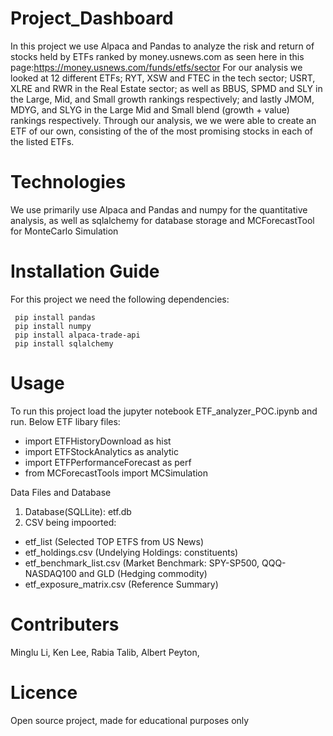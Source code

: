 # Project_Dashboard
In this project we use Alpaca and Pandas to analyze the risk and return of stocks held by ETFs ranked by money.usnews.com as seen here in this page:https://money.usnews.com/funds/etfs/sector
For our analysis we looked at 12 different ETFs; RYT, XSW and FTEC in the tech sector; USRT, XLRE and RWR in the Real Estate sector; as well as BBUS, SPMD and SLY in the Large, Mid, and Small growth rankings respectively; and lastly JMOM, MDYG, and SLYG in the Large Mid and Small blend (growth + value) rankings respectively.
Through our analysis, we we were able to create an ETF of our own, consisting of the of the most promising stocks in each of the listed ETFs.

# Technologies
We use primarily use Alpaca and Pandas and numpy for the quantitative analysis, as well as sqlalchemy for database storage and MCForecastTool for MonteCarlo Simulation

# Installation Guide
For this project we need the following dependencies:
```
 pip install pandas
 pip install numpy
 pip install alpaca-trade-api
 pip install sqlalchemy
 ```
# Usage
To run this project load the jupyter notebook ETF_analyzer_POC.ipynb and run.
Below ETF libary files:
- import ETFHistoryDownload as hist
- import ETFStockAnalytics as analytic
- import ETFPerformanceForecast as perf
- from MCForecastTools import MCSimulation
 
Data Files and Database
1. Database(SQLLite): etf.db
2. CSV being impoorted:
- etf_list (Selected TOP ETFS from US News)
- etf_holdings.csv (Undelying Holdings: constituents)
- etf_benchmark_list.csv (Market Benchmark: SPY-SP500, QQQ- NASDAQ100 and GLD (Hedging commodity)
- etf_exposure_matrix.csv (Reference Summary)

 
# Contributers
Minglu Li,
Ken Lee,
Rabia Talib,
Albert Peyton,

# Licence
Open source project, made for educational purposes only
